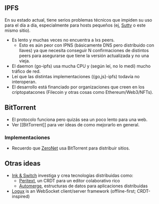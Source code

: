 ## IPFS

En su estado actual, tiene serios problemas técnicos que impiden su uso para el día a día, especialmente para hosts pequeños (ej, [Sutty](https://sutty.coop.ar) o este mismo sitio).

-   Es lento y muchas veces no encuentra a lxs peers.
    -   Esto es aún peor con IPNS (básicamente DNS pero distribuido con llaves) ya que necesita conseguir N confirmaciones de distintos peers para asegurarse que tiene la versión actualizada y no una vieja.
-   El daemon (go-ipfs) usa mucha CPU y (según leí, no lo medí) mucho tráfico de red. 
-   Leí que las distintas implementaciones ({go,js}-ipfs) todavía no interoperan.
-   El desarrollo está financiado por organizaciones que creen en los criptopatacones (Filecoin y otras cosas como Ethereum/Web3/NFTs).

## BitTorrent

-   El protocolo funciona pero quizás sea un poco lento para una web.
-   Ver [[BitTorrent]] para ver ideas de como mejorarlo en general.

### Implementaciones

-   Recuerdo que [ZeroNet](https://zeronet.io) usa BitTorrent para distribuir sitios.

## Otras ideas

-   [Ink & Switch](https://www.inkandswitch.com/) investiga y crea tecnologías distribuidas como:
    -   [Peritext](https://www.inkandswitch.com/peritext/), un CRDT para un editor colaborativo rico
    -   [Automerge](https://automerge.org/), estructuras de datos para aplicaciones distribuidas
-   [Logux](https://logux.io/) is an WebSocket client/server framework (offline-first; CRDT-inspired)
